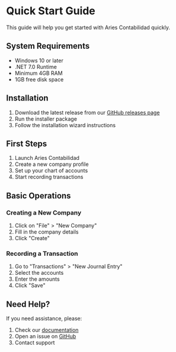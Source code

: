 # Quick Start Guide

This guide will help you get started with Aries Contabilidad quickly.

## System Requirements

- Windows 10 or later
- .NET 7.0 Runtime
- Minimum 4GB RAM
- 1GB free disk space

## Installation

1. Download the latest release from our [GitHub releases page](https://github.com/kenaguilar7/aries-desktop/releases)
2. Run the installer package
3. Follow the installation wizard instructions

## First Steps

1. Launch Aries Contabilidad
2. Create a new company profile
3. Set up your chart of accounts
4. Start recording transactions

## Basic Operations

### Creating a New Company

1. Click on "File" > "New Company"
2. Fill in the company details
3. Click "Create"

### Recording a Transaction

1. Go to "Transactions" > "New Journal Entry"
2. Select the accounts
3. Enter the amounts
4. Click "Save"

## Need Help?

If you need assistance, please:

1. Check our [documentation](../index.md)
2. Open an issue on [GitHub](https://github.com/kenaguilar7/aries-desktop/issues)
3. Contact support 